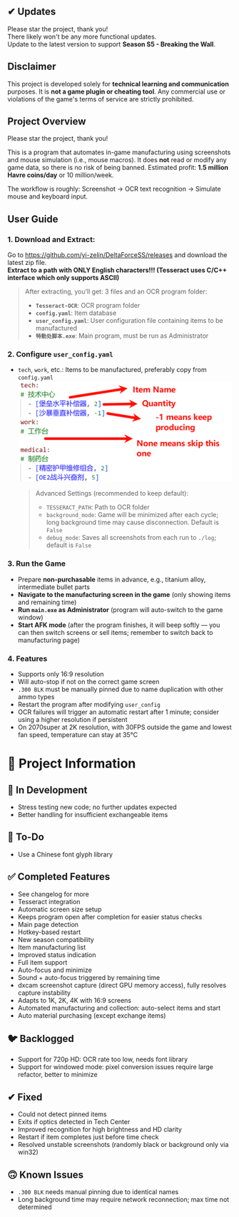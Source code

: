 ## ✔ Updates
Please star the project, thank you!  
There likely won't be any more functional updates.  
Update to the latest version to support **Season S5 - Breaking the Wall**.

## Disclaimer
This project is developed solely for **technical learning and communication** purposes. It is **not a game plugin or cheating tool**. Any commercial use or violations of the game's terms of service are strictly prohibited.

## Project Overview
Please star the project, thank you!

This is a program that automates in-game manufacturing using screenshots and mouse simulation (i.e., mouse macros). It does **not** read or modify any game data, so there is no risk of being banned. Estimated profit: **1.5 million Havre coins/day** or 10 million/week.

The workflow is roughly: Screenshot → OCR text recognition → Simulate mouse and keyboard input.

## User Guide
### 1. Download and Extract:
Go to https://github.com/yi-zelin/DeltaForceSS/releases and download the latest zip file.  
**Extract to a path with ONLY English characters!!! (Tesseract uses C/C++ interface which only supports ASCII)**

> After extracting, you’ll get: 3 files and an OCR program folder:  
> * **`Tesseract-OCR`**: OCR program folder  
> * **`config.yaml`**: Item database  
> * **`user_config.yaml`**: User configuration file containing items to be manufactured  
> * **`特勤处脚本.exe`**: Main program, must be run as Administrator  

### 2. Configure `user_config.yaml`  
* `tech`, `work`, etc.: Items to be manufactured, preferably copy from `config.yaml`  
![alt text](.img/image1.en.png)

  > Advanced Settings (recommended to keep default):  
  > * `TESSERACT_PATH`: Path to OCR folder  
  > * `background_mode`: Game will be minimized after each cycle; long background time may cause disconnection. Default is `False`  
  > * `debug_mode`: Saves all screenshots from each run to `./log`; default is `False`  

### 3. Run the Game
* Prepare **non-purchasable** items in advance, e.g., titanium alloy, intermediate bullet parts  
* **Navigate to the manufacturing screen in the game** (only showing items and remaining time)  
* **Run `main.exe` as Administrator** (program will auto-switch to the game window)  
* **Start AFK mode** (after the program finishes, it will beep softly — you can then switch screens or sell items; remember to switch back to manufacturing page)

### 4. Features
* Supports only 16:9 resolution
* Will auto-stop if not on the correct game screen
* `.300 BLK` must be manually pinned due to name duplication with other ammo types  
* Restart the program after modifying `user_config`
* OCR failures will trigger an automatic restart after 1 minute; consider using a higher resolution if persistent
* On 2070super at 2K resolution, with 30FPS outside the game and lowest fan speed, temperature can stay at 35°C

# 📃 Project Information

## 📌 In Development
* Stress testing new code; no further updates expected
* Better handling for insufficient exchangeable items

## 🚧 To-Do
* Use a Chinese font glyph library

## ✅ Completed Features
* See changelog for more
* Tesseract integration
* Automatic screen size setup
* Keeps program open after completion for easier status checks
* Main page detection
* Hotkey-based restart
* New season compatibility
* Item manufacturing list
* Improved status indication
* Full item support
* Auto-focus and minimize
* Sound + auto-focus triggered by remaining time
* dxcam screenshot capture (direct GPU memory access), fully resolves capture instability
* Adapts to 1K, 2K, 4K with 16:9 screens
* Automated manufacturing and collection: auto-select items and start
* Auto material purchasing (except exchange items)

## 🐦 Backlogged
* Support for 720p HD: OCR rate too low, needs font library
* Support for windowed mode: pixel conversion issues require large refactor, better to minimize

## ✔ Fixed
* Could not detect pinned items
* Exits if optics detected in Tech Center
* Improved recognition for high brightness and HD clarity
* Restart if item completes just before time check
* Resolved unstable screenshots (randomly black or background only via win32)

## 🙃 Known Issues
* `.300 BLK` needs manual pinning due to identical names
* Long background time may require network reconnection; max time not determined
